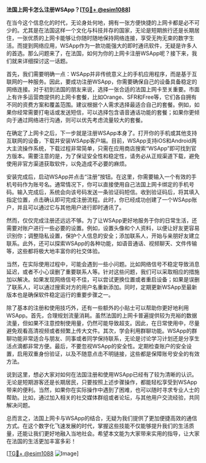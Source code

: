 **法国上网卡怎么注册WSApp？[[TG💪+ @esim1088](https://t.me/s/esim1088)]**

在当今这个信息化的时代，无论身处何地，拥有一张方便快捷的上网卡都是必不可少的。尤其是在法国这样一个文化与科技并存的国家，无论是短期旅行还是长期居住，一张优质的上网卡能够让你随时随地保持网络连接，享受无拘无束的数字生活。而提到网络应用，WSApp作为一款功能强大的即时通讯软件，无疑是许多人的首选。那么问题来了，在法国，如何为你的上网卡注册WSApp呢？接下来，我们就来详细探讨这一话题。

首先，我们需要明确一点：WSApp并非传统意义上的手机应用程序，而是基于互联网的一种服务。因此，要成功注册WSApp，你需要确保自己的设备具备稳定的网络连接。对于初到法国的朋友来说，选择一张合适的法国上网卡至关重要。市面上有许多运营商提供的上网卡套餐，比如Orange、SFR和Free等，它们各自拥有不同的资费方案和覆盖范围。建议根据个人需求选择最适合自己的套餐。例如，如果你经常需要打电话或发送短信，可以选择包含语音通话功能的套餐；如果你更倾向于通过网络进行沟通，则可以优先考虑流量较大的套餐。

在确定了上网卡之后，下一步就是注册WSApp本身了。打开你的手机或其他支持互联网的设备，下载并安装WSApp客户端。目前，WSApp支持iOS和Android两大主流操作系统，下载过程非常简单，只需在应用商店搜索“WSApp”即可找到官方版本。需要注意的是，为了保证安全性和稳定性，请务必从正规渠道下载，避免使用非官方渠道获取软件，以免造成不必要的麻烦。

安装完成后，启动WSApp并点击“注册”按钮。在这里，你需要输入一个有效的手机号码作为账号名。通常情况下，你可以直接使用自己法国上网卡绑定的手机号码。输入完成后，系统会向该号码发送一条验证码短信。收到验证码后，将其填入指定位置，点击确认即可完成注册流程。此时，你已经成功创建了一个WSApp账户，并且可以通过它与其他用户进行即时通讯了。

然而，仅仅完成注册还远远不够。为了让WSApp更好地服务于你的日常生活，还需要对账户进行一些必要的设置。例如，设置头像和个人资料，以便让好友更容易识别你；调整隐私设置，保护个人信息的安全；添加联系人，开始与亲朋好友建立联系。此外，还可以探索WSApp的各种功能，如语音通话、视频聊天、文件传输等，这些都将极大地丰富你的社交体验。

当然，在实际使用过程中，可能会遇到一些小问题。比如网络信号不稳定导致消息延迟，或者不小心误删了重要联系人等。针对这些问题，我们可以采取相应的措施加以解决。如果发现网络信号不佳，可以尝试更换位置或者重启设备；如果是误删了联系人，可以通过搜索对方的用户名重新添加。同时，定期更新WSApp至最新版本也是确保软件稳定运行的重要步骤之一。

除了基本的注册和使用技巧外，还有一些额外的小贴士可以帮助你更好地利用WSApp。首先，合理规划流量消耗。虽然法国的上网卡普遍提供较为充裕的数据流量，但如果不注意控制使用量，仍然可能导致超支。因此，在日常使用中，尽量避免观看高清视频或者频繁上传大文件。其次，学会利用群聊功能。WSApp的群聊功能非常适合与朋友、同事或者同学保持联系，无论是讨论学习计划还是分享生活点滴都非常方便。最后，不要忽视WSApp的安全性。定期检查账户的安全设置，启用双重身份验证，以及不随意点击不明链接，这些都是保障账号安全的有效方法。

说到这里，想必大家对如何在法国注册和使用WSApp已经有了较为清晰的认识。无论是短期游客还是长期居民，只要按照上述步骤操作，都能轻松享受到WSApp带来的便利。当然，如果你在实际操作中遇到了困难，也可以随时寻求专业人士的帮助。比如，通过加入相关的社交媒体群组或者论坛，与其他用户交流经验，共同解决问题。

总而言之，法国上网卡与WSApp的结合，无疑为我们提供了更加便捷高效的通信方式。在这个数字化飞速发展的时代，掌握这些技能不仅能够提升我们的生活质量，还能让我们更好地融入当地社会。希望本文能为大家带来实用的指导，让大家在法国的生活更加丰富多彩！

[[TG💪+ @esim1088](https://t.me/s/esim1088) ![Image](https://i.postimg.cc/4NQfJmqS/Snipaste-2025-05-13-00-14-12.png)]